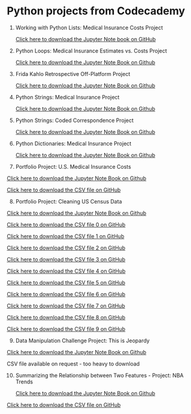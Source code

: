 # **Python projects from Codecademy**

1. Working with Python Lists: Medical Insurance Costs Project

    [Click here to download the Jupyter Note book on GitHub](https://github.com/DelphCL/Python-projects/blob/03f1cb78ff3da9e89861699ecc0d23bb453699e6/Working%20with%20Python%20Lists%20Medical%20Insurance%20Costs.ipynb)

2. Python Loops: Medical Insurance Estimates vs. Costs Project
   
   [Click here to download the Jupyter Note Book on Github](https://github.com/DelphCL/Python-projects/blob/bf18e41de24419396c0135c92972df5e96d5cbe2/Python%20Loops%20Medical%20Insurance%20Estimates%20vs%20Costs.ipynb)

3. Frida Kahlo Retrospective Off-Platform Project

   [Click here to download the Jupyter Note Book on Github](https://github.com/DelphCL/Python-projects/blob/50b4c75284e3fb2999c6c82b21da43a628d8b816/frida_project.ipynb)

4. Python Strings: Medical Insurance Project

    [Click here to download the Jupyter Note Book on Github](https://github.com/DelphCL/Python-projects/blob/5e43019d2ee0206932229a7f253de365b25b2f2a/Python%20Strings%20Medical%20Insurance.ipynb)

5. Python Strings: Coded Correspondence Project

    [Click here to download the Jupyter Note Book on Github](https://github.com/DelphCL/Python-projects/blob/770002af8953f5317ff65f950e73c97e41480e8c/coded_correspondence.ipynb)

6. Python Dictionaries: Medical Insurance Project

   [Click here to download the Jupyter Note Book on Github](https://github.com/DelphCL/Python-projects/blob/20bbacb38a0babf51bcd1c7943e006b2d023adc4/Python%20Dictionaries%20Medical%20Insurance.ipynb)


7. Portfolio Project: U.S. Medical Insurance Costs 

[Click here to download the Jupyter Note Book on Github](https://github.com/DelphCL/Python-projects/blob/25b2a241773f4d3c7e0e7dffc2a533eba089273a/python-portfolio-project-starter-files/us-medical-insurance-costs.ipynb)

[Click here to download the CSV file on GitHub](https://github.com/DelphCL/Python-projects/blob/745a973e0576ba513a28958c4ea679e5b5ad0444/python-portfolio-project-starter-files/insurance.csv)
   
8. Portfolio Project: Cleaning US Census Data

[Click here to download the Jupyter Note Book on Github](https://github.com/DelphCL/Python-projects/blob/633476365cce8e33c5c0435db5bdbfc60fafebe5/Cleaning%20US%20Census%20Data/Cleaning%20US%20Census%20Data.ipynb)

[Click here to download the CSV file 0 on GitHub](https://github.com/DelphCL/Python-projects/blob/1d02462b0c5e89ab6afe067788f4880f6edc2474/Cleaning%20US%20Census%20Data/states0.csv)

[Click here to download the CSV file 1 on GitHub](https://github.com/DelphCL/Python-projects/blob/1d02462b0c5e89ab6afe067788f4880f6edc2474/Cleaning%20US%20Census%20Data/states1.csv)

[Click here to download the CSV file 2 on GitHub](https://github.com/DelphCL/Python-projects/blob/1d02462b0c5e89ab6afe067788f4880f6edc2474/Cleaning%20US%20Census%20Data/states2.csv)

[Click here to download the CSV file 3 on GitHub](https://github.com/DelphCL/Python-projects/blob/1d02462b0c5e89ab6afe067788f4880f6edc2474/Cleaning%20US%20Census%20Data/states3.csv)

[Click here to download the CSV file 4 on GitHub](https://github.com/DelphCL/Python-projects/blob/1d02462b0c5e89ab6afe067788f4880f6edc2474/Cleaning%20US%20Census%20Data/states4.csv)

[Click here to download the CSV file 5 on GitHub](https://github.com/DelphCL/Python-projects/blob/1d02462b0c5e89ab6afe067788f4880f6edc2474/Cleaning%20US%20Census%20Data/states5.csv)

[Click here to download the CSV file 6 on GitHub](https://github.com/DelphCL/Python-projects/blob/1d02462b0c5e89ab6afe067788f4880f6edc2474/Cleaning%20US%20Census%20Data/states6.csv)

[Click here to download the CSV file 7 on GitHub](https://github.com/DelphCL/Python-projects/blob/1d02462b0c5e89ab6afe067788f4880f6edc2474/Cleaning%20US%20Census%20Data/states7.csv)

[Click here to download the CSV file 8 on GitHub](https://github.com/DelphCL/Python-projects/blob/1d02462b0c5e89ab6afe067788f4880f6edc2474/Cleaning%20US%20Census%20Data/states8.csv)

[Click here to download the CSV file 9 on GitHub](https://github.com/DelphCL/Python-projects/blob/1d02462b0c5e89ab6afe067788f4880f6edc2474/Cleaning%20US%20Census%20Data/states9.csv)

9. Data Manipulation Challenge Project: This is Jeopardy
    
[Click here to download the Jupyter Note Book on Github](https://github.com/DelphCL/Python-projects/blob/15036650b3787aaba8ca56bde3c558f292a675df/This%20is%20Jeopardy/This%20is%20Jeopardy.ipynb)

CSV file available on request - too heavy to download

10. Summarizing the Relationship between Two Features - Project: NBA Trends
    
    [Click here to download the Jupyter Note Book on Github](https://github.com/DelphCL/Python-projects/blob/60c30013fdb87719c57b051c95f5838c0e5caaf5/Codecademy_NBA_Trends_Project/Codecademy_NBA_Trends_Project.ipynb)

[Click here to download the CSV file on GitHub](https://github.com/DelphCL/Python-projects/blob/60c30013fdb87719c57b051c95f5838c0e5caaf5/Codecademy_NBA_Trends_Project/nba_games.csv)

